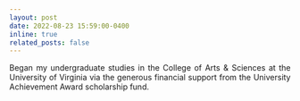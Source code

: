 ```yaml
---
layout: post
date: 2022-08-23 15:59:00-0400
inline: true
related_posts: false
---
```


<p style="text-align: justify;">Began my undergraduate studies in the College of Arts & Sciences at the University of Virginia via the generous financial support from the University Achievement Award scholarship fund.</p>
